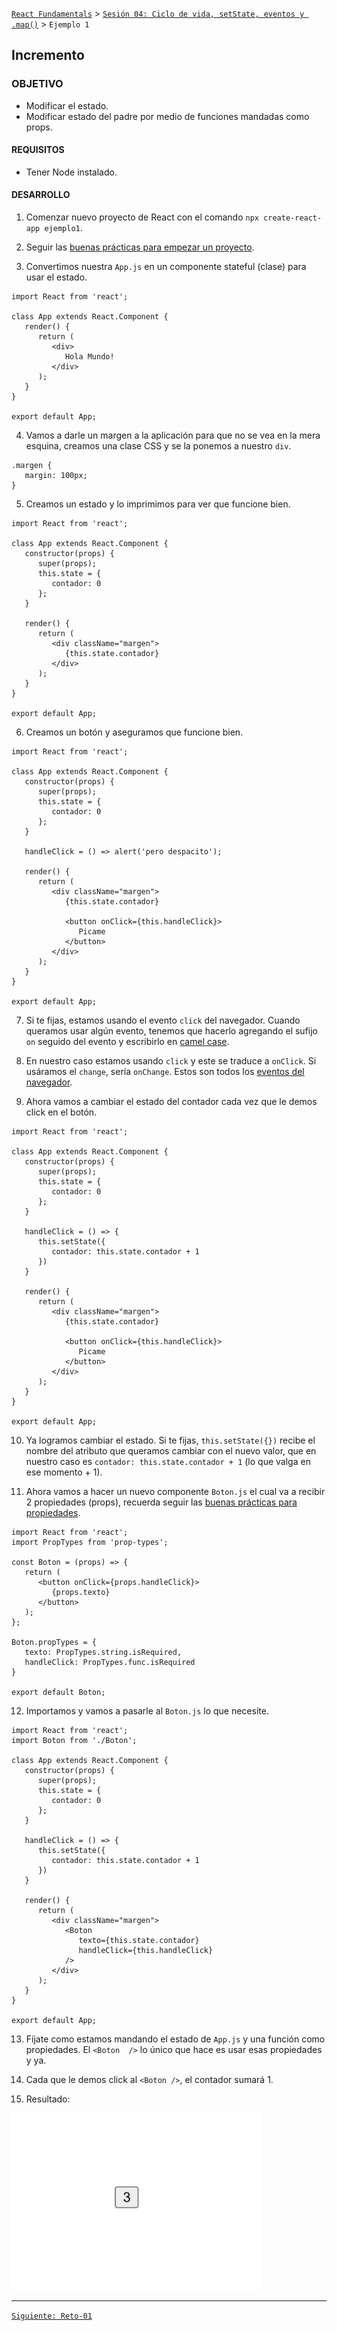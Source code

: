 [`React Fundamentals`](../../README.md) > [`Sesión 04: Ciclo de vida, setState, eventos y .map()`](../Readme.md) > `Ejemplo 1`

## Incremento

### OBJETIVO
- Modificar el estado.
- Modificar estado del padre por medio de funciones mandadas como props.

#### REQUISITOS 
- Tener Node instalado.

#### DESARROLLO

1. Comenzar nuevo proyecto de React con el comando `npx create-react-app ejemplo1`.

2. Seguir las [buenas prácticas para empezar un proyecto](../../BuenasPracticas/EmpezandoProyectos/Readme.md).

3. Convertimos nuestra `App.js` en un componente stateful (clase) para usar el estado.
```
import React from 'react';

class App extends React.Component {
   render() {
      return (
         <div>
            Hola Mundo!
         </div>
      );
   }
}

export default App;
```

4. Vamos a darle un margen a la aplicación para que no se vea en la mera esquina, creamos una clase CSS y se la ponemos a nuestro `div`.
```
.margen {
   margin: 100px;
}
``` 

5. Creamos un estado y lo imprimimos para ver que funcione bien.
```
import React from 'react';

class App extends React.Component {
   constructor(props) {
      super(props);
      this.state = {
         contador: 0
      };
   }

   render() {
      return (
         <div className="margen">
            {this.state.contador}
         </div>
      );
   }
}

export default App;
``` 

6. Creamos un botón y aseguramos que funcione bien.
```
import React from 'react';

class App extends React.Component {
   constructor(props) {
      super(props);
      this.state = {
         contador: 0
      };
   }

   handleClick = () => alert('pero despacito');

   render() {
      return (
         <div className="margen">
            {this.state.contador}

            <button onClick={this.handleClick}>
               Picame
            </button>
         </div>
      );
   }
}

export default App;
```

7. Si te fijas, estamos usando el evento `click` del navegador. Cuando queramos usar algún evento, tenemos que hacerlo agregando el sufijo `on` seguido del evento y escribirlo en [camel case](https://techterms.com/definition/camelcase).

8. En nuestro caso estamos usando `click` y este se traduce a `onClick`. Si usáramos el `change`, sería `onChange`. Estos son todos los [eventos del navegador](https://www.w3schools.com/jsref/dom_obj_event.asp).

9. Ahora vamos a cambiar el estado del contador cada vez que le demos click en el botón.
```
import React from 'react';

class App extends React.Component {
   constructor(props) {
      super(props);
      this.state = {
         contador: 0
      };
   }

   handleClick = () => {
      this.setState({
         contador: this.state.contador + 1
      })
   }

   render() {
      return (
         <div className="margen">
            {this.state.contador}

            <button onClick={this.handleClick}>
               Picame
            </button>
         </div>
      );
   }
}

export default App;
```

10. Ya logramos cambiar el estado. Si te fijas, `this.setState({})` recibe el nombre del atributo que queramos cambiar con el nuevo valor, que en nuestro caso es `contador: this.state.contador + 1` (lo que valga en ese momento + 1).

11. Ahora vamos a hacer un nuevo componente `Boton.js` el cual va a recibir 2 propiedades (props), recuerda seguir las [buenas prácticas para propiedades](../../BuenasPracticas/PropTypes/Readme.md).
```
import React from 'react';
import PropTypes from 'prop-types';

const Boton = (props) => {
   return (
      <button onClick={props.handleClick}>
         {props.texto}
      </button>
   );
};

Boton.propTypes = {
   texto: PropTypes.string.isRequired,
   handleClick: PropTypes.func.isRequired
}

export default Boton;
```

12. Importamos y vamos a pasarle al `Boton.js` lo que necesite.
```
import React from 'react';
import Boton from './Boton';

class App extends React.Component {
   constructor(props) {
      super(props);
      this.state = {
         contador: 0
      };
   }

   handleClick = () => {
      this.setState({
         contador: this.state.contador + 1
      })
   }

   render() {
      return (
         <div className="margen">
            <Boton
               texto={this.state.contador}
               handleClick={this.handleClick}
            />
         </div>
      );
   }
}

export default App;
```

13. Fíjate como estamos mandando el estado de `App.js` y una función como propiedades. El `<Boton  />` lo único que hace es usar esas propiedades y ya.

14. Cada que le demos click al `<Boton />`, el contador sumará 1.

15. Resultado:
<img src="./public/resultado.png" width="400">

-------

[`Siguiente: Reto-01`](../Reto-01)
